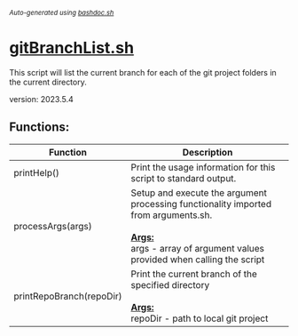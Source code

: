 <small><i>Auto-generated using [bashdoc.sh](https://github.com/alejandro-godinez/UsefulScripts/blob/trunk/bashdoc/bashdoc.sh)</i></small>
# [gitBranchList.sh](../gitBranchList.sh)

 This script will list the current branch for each of the git project folders
 in the current directory.

 version: 2023.5.4


## Functions:
| Function | Description |
|----------|-------------|
| printHelp() | Print the usage information for this script to standard output.   |
| processArgs(args) | Setup and execute the argument processing functionality imported from arguments.sh.    <br><br><u><b>Args:</b></u><br>args - array of argument values provided when calling the script  <br> |
| printRepoBranch(repoDir) | Print the current branch of the specified directory  <br><br><u><b>Args:</b></u><br>repoDir - path to local git project  <br> |
